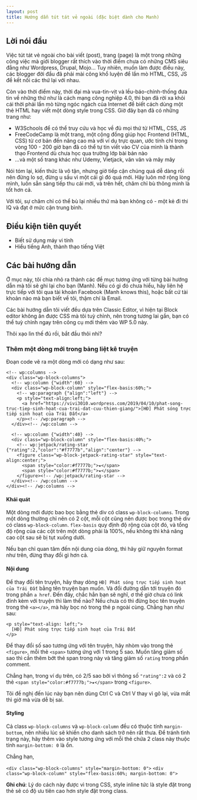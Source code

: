 ```yaml
---
layout: post
title: Hướng dẫn tút tát vẻ ngoài (đặc biệt dành cho Manh)
---
```


## Lời nói đầu

Việc tút tát vẻ ngoài cho bài viết (post), trang (page) là một trong những công việc mà giới blogger rất thích vào thời điểm chưa có những CMS siêu đẳng như Wordpress, Drupal, Mojo... Tuy nhiên, muốn làm được điều này, các blogger đời đầu đã phải mài công khổ luyện để lần mò HTML, CSS, JS để kết nối các thứ lại với nhau.

Còn vào thời điểm này, thời đại mà vua-tin-vịt và lều-báo-chính-thống đưa tin về những thứ như là cách mạng công nghiệp 4.0, thì bạn đã rời xa khỏi cái thời phải lần mò từng ngóc ngách của Internet để biết cách dùng một thẻ HTML hay viết một dòng style trong CSS. Giờ đây bạn đã có những trang như:

* W3Schools để có thể truy cứu và học về đủ mọi thứ từ HTML, CSS, JS
* FreeCodeCamp là một trang, một cộng đồng giúp học Frontend (HTML, CSS) từ cơ bản đến nâng cao mà với ví dụ trực quan, ước tính chỉ trong vòng 100 - 200 giờ bạn đã có thể tự tin viết vào CV của mình là thành thạo Frontend dù chưa học qua trường lớp bài bản nào
* ...và một số trang khác như Udemy, Vietjack, vân vân và mây mây

Nói tóm lại, kiến thức là vô tận, nhưng giờ tiếp cận chúng quá dễ dàng rồi nên đừng lo sợ, đừng u sầu vì một cái gì đó quá mới. Hãy luôn mở rộng lòng mình, luôn sẵn sàng tiếp thu cái mới, và trên hết, chăm chỉ bù thông minh là tốt hơn cả.

Với tôi, sự chăm chỉ có thể bù lại nhiều thứ mà bạn không có - một kẻ đi thi IQ và đạt ở mức cận trung bình.

## Điều kiện tiên quyết

* Biết sử dụng máy vi tính
* Hiểu tiếng Anh, thành thạo tiếng Việt

## Các bài hướng dẫn

Ở mục này, tôi chia nhỏ ra thành các đề mục tương ứng với từng bài hướng dẫn mà tôi sẽ ghi lại cho bạn (Manh). Nếu có gì đó chưa hiểu, hãy liên hệ trực tiếp với tôi qua tài khoản Facebook (Manh knows this), hoặc bất cứ tài khoản nào mà bạn biết về tôi, thậm chí là Email.

Các bài hướng dẫn tôi viết đều dựa trên Classic Editor, vì hiện tại Block editor không ăn được CSS mà tôi tuỳ chỉnh, nên trong tương lai gần, bạn có thể tuỳ chỉnh ngay trên công cụ mới thêm vào WP 5.0 này.

Thôi xạo lìn thế đủ rồi, bắt đầu thôi nhỉ?

### Thêm một dòng mới trong bảng liệt kê truyện

Đoạn code vẽ ra một dòng mới có dạng như sau:

```
<!-- wp:columns -->
<div class="wp-block-columns">
  <!-- wp:column {"width":60} -->
  <div class="wp-block-column" style="flex-basis:60%;">
    <!-- wp:paragraph {"align":"left"} -->
    <p style="text-align:left;">
      <a href="https://vivi3010.wordpress.com/2019/04/10/phat-song-truc-tiep-sinh-hoat-cua-trai-dat-cuu-thien-giang/">[HĐ] Phát sóng trực tiếp sinh hoạt của Trái Đất</a>
    </p><!-- /wp:paragraph -->
  </div><!-- /wp:column -->

  <!-- wp:column {"width":40} -->
  <div class="wp-block-column" style="flex-basis:40%;">
    <!-- wp:jetpack/rating-star {"rating":2,"color":"#f7777b","align":"center"} -->
    <figure class="wp-block-jetpack-rating-star" style="text-align:center;">
      <span style="color:#f7777b;">★</span>
      <span style="color:#f7777b;">★</span>
    </figure><!-- /wp:jetpack/rating-star -->
  </div><!-- /wp:column -->
</div><!-- /wp:columns -->
```

#### Khái quát

Một dòng mới được bao bọc bằng thẻ div có class `wp-block-columns`. Trong một dòng thường chỉ nên có 2 cột, mỗi cột cũng nên được bọc trong thẻ div có class `wp-block-column`. `flex-basis` quy định độ rộng của cột đó, và tổng độ rộng của các cột trên một dòng phải là 100%, nếu không thì khả năng cao cột sau sẽ bị tụt xuống dưới.

Nếu bạn chỉ quan tâm đến nội dung của dòng, thì hãy giữ nguyên format như trên, đừng thay đổi gì hơn cả.

#### Nội dung

Để thay đổi tên truyện, hãy thay dòng `HĐ] Phát sóng trực tiếp sinh hoạt của Trái Đất` bằng tên truyện bạn muốn. Và đổi đường dẫn tới truyện đó trong phần `a href`. Đến đây, chắc hẳn bạn sẽ nghĩ, ơ thế giờ chưa có link đính kèm với truyện thì làm thế nào? Nếu chưa có thì đừng bọc tên truyện trong thẻ `<a></a>`, mà hãy bọc nó trong thẻ p ngoài cùng. Chẳng hạn như sau:

```
<p style="text-align: left;">
  [HĐ] Phát sóng trực tiếp sinh hoạt của Trái Đất
</p>
```

Để thay đổi số sao tương ứng với tên truyện, hãy nhòm vào trong thẻ `<figure>`, mỗi thẻ `<span>` tương ứng với 1 trong 5 sao. Muốn tăng giảm số sao thì cần thêm bớt thẻ span trong này và tăng giảm số `rating` trong phần comment.

Chẳng hạn, trong ví dụ trên, có 2/5 sao bởi vì thông số `"rating":2` và có 2 thẻ `<span style="color:#f7777b;">★</span>` trong `<figure>`.

Tôi đề nghị đến lúc này bạn nên dùng Ctrl C và Ctrl V thay vì gõ lại, vừa mất thì giờ mà vừa dễ bị sai.

#### Styling

Cả class `wp-block-columns` và `wp-block-column` đều có thuộc tính `margin-bottom`, nên nhiều lúc sẽ khiến cho danh sách trở nên rất thưa. Để tránh tình trạng này, hãy thêm vào style tương ứng với mỗi thẻ chứa 2 class này thuộc tính `margin-bottom: 0` là ổn.

Chẳng hạn,

`<div class="wp-block-columns" style="margin-bottom: 0">`
`<div class="wp-block-column" style="flex-basis:60%; margin-bottom: 0">`

**Ghi chú**: Lý do cách này được vì trong CSS, style inline tức là style đặt trong thẻ sẽ có độ ưu tiên cao hơn style đặt trong class.